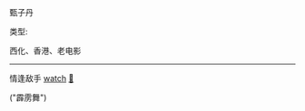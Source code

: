 甄子丹

类型:

西化、香港、老电影

<hr>

情逢敌手 [watch](https://movie.douban.com/subject/1998751/) [🎦](http://www.le.com/ptv/vplay/2205090.html)

("霹雳舞")
